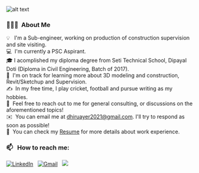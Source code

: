 ![alt text](https://scontent.fktm3-1.fna.fbcdn.net/v/t1.6435-9/200816457_837834996826607_431733332810154561_n.jpg?_nc_cat=100&ccb=1-5&_nc_sid=09cbfe&_nc_ohc=0ER1EUVwNrUAX-ZHxBA&_nc_ht=scontent.fktm3-1.fna&oh=00_AT8wJMPEaEzrNa8mq3q_oqKBhI7D0glXn296-7tgGT1AOw&oe=62285CC9)
### 👨🏻‍💻 &nbsp;About Me

💡 &nbsp; I'm a Sub-engineer, working on production of construction supervision and site visiting. \
💻 &nbsp;I'm currently a PSC Aspirant.\
🎓&nbsp;I acomplished my diploma degree from Seti Technical School, Dipayal Doti (Diploma in Civil Engineering, Batch of 2017).\
🌱 &nbsp;I'm on track for learning more about 3D modeling and construction, Revit/Sketchup and Supervision.\
✍️ &nbsp;In my free time, I play cricket, football and pursue writing as my hobbies.\
💬 &nbsp;Feel free to reach out to me for general consulting, or discussions on the aforementioned topics!\
✉️ &nbsp;You can email me at dhiruayer2021@gmail.com. I'll try to respond as soon as possible!\
📄 &nbsp;You can check my [Resume]() for more details about work experience.


### 📫 &nbsp; How to reach me:


<a href="https://www.linkedin.com/in/dhirajayer/"><img alt="LinkedIn" src="https://img.shields.io/badge/linkedin%20-%230077B5.svg?&style=flat&logo=linkedin&logoColor=white"/></a> &nbsp;
<a href="mailto:dhiruayer2021@gmail.com"><img alt="Gmail" src="https://img.shields.io/badge/Gmail-D14836?style=flat&logo=gmail&logoColor=white" /></a> &nbsp;
<a href="https://instagram.com/ayer.dhiraj"><img src="https://img.shields.io/badge/-@ayer.dhiraj_-E4405F?style=flat&logo=Instagram&logoColor=white"/></a> &nbsp;

<!--
**AbhishekSinghDhadwal/AbhishekSinghDhadwal** is a ✨ _special_ ✨ repository because its `README.md` (this file) appears on your GitHub profile.

Here are some ideas to get you started:

- 🔭 I’m currently working on ...
- 🌱 I’m currently learning ...
- 👯 I’m looking to collaborate on ...
- 🤔 I’m looking for help with ...
- 💬 Ask me about ...
- 📫 How to reach me: ...
- 😄 Pronouns: ...
- ⚡ Fun fact: ...
-->

